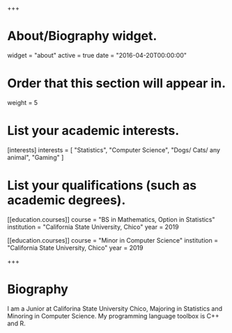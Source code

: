 +++
# About/Biography widget.
widget = "about"
active = true
date = "2016-04-20T00:00:00"

# Order that this section will appear in.
weight = 5

# List your academic interests.
[interests]
  interests = [
    "Statistics",
    "Computer Science",
    "Dogs/ Cats/ any animal",
    "Gaming"
  ]

# List your qualifications (such as academic degrees).
[[education.courses]]
  course = "BS in Mathematics, Option in Statistics"
  institution = "California State University, Chico"
  year = 2019

[[education.courses]]
  course = "Minor in Computer Science"
  institution = "California State University, Chico"
  year = 2019
 
+++

# Biography

I am a Junior at Califorina State University Chico, Majoring in Statistics and Minoring in Computer Science. My programming language toolbox is C++ and R.
